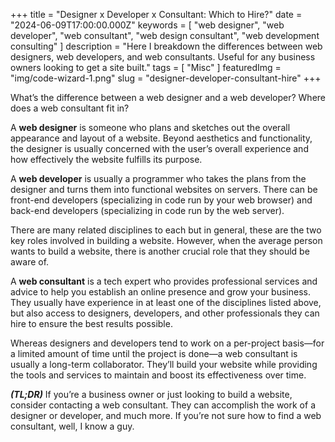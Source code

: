 +++
title = "Designer x Developer x Consultant: Which to Hire?"
date = "2024-06-09T17:00:00.000Z"
keywords = [ "web designer", "web developer", "web consultant", "web design consultant", "web development consulting" ]
description = "Here I breakdown the differences between web designers, web developers, and web consultants. Useful for any business owners looking to get a site built."
tags = [ "Misc" ]
featuredImg = "img/code-wizard-1.png"
slug = "designer-developer-consultant-hire"
+++

What’s the difference between a web designer and a web developer? Where does a web consultant fit in?

A **web designer** is someone who plans and sketches out the overall appearance and layout of a website. Beyond aesthetics and functionality, the designer is usually concerned with the user’s overall experience and how effectively the website fulfills its purpose.

A **web developer** is usually a programmer who takes the plans from the designer and turns them into functional websites on servers. There can be front-end developers (specializing in code run by your web browser) and back-end developers (specializing in code run by the web server).

There are many related disciplines to each but in general, these are the two key roles involved in building a website. However, when the average person wants to build a website, there is another crucial role that they should be aware of.

A **web consultant** is a tech expert who provides professional services and advice to help you establish an online presence and grow your business. They usually have experience in at least one of the disciplines listed above, but also access to designers, developers, and other professionals they can hire to ensure the best results possible.

Whereas designers and developers tend to work on a per-project basis—for a limited amount of time until the project is done—a web consultant is usually a long-term collaborator. They’ll build your website while providing the tools and services to maintain and boost its effectiveness over time.

**_(TL;DR)_** If you’re a business owner or just looking to build a website, consider contacting a web consultant. They can accomplish the work of a designer or developer, and much more. If you’re not sure how to find a web consultant, well, I know a guy.
